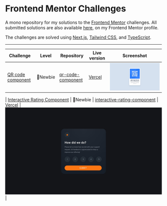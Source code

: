 # Frontend Mentor Challenges

A mono repository for my solutions to the [Frontend Mentor](https://www.frontendmentor.io/challenges) challenges. All submitted solutions are also available [here](https://www.frontendmentor.io/home/my-challenges?tab=completed), on my Frontend Mentor profile.

The challenges are solved using [Next.js](https://nextjs.org/), [Tailwind CSS](https://tailwindcss.com/), and [TypeScript](https://www.typescriptlang.org).



---

<!-- 🔴Guru 🟠Advanced 🟡Intermediate 🟢Junior 🔵Newbie -->

| Challenge | Level | Repository | Live version | Screenshot |
|-----------|-------|------------|--------------|------------|
| [QR code component](https://www.frontendmentor.io/solutions/qr-code-component-tailwind-and-nextjs-wccBAtTkIf) | 🔵Newbie | [qr-code-component](https://github.com/nathan-codes/frontend-mentor-challenges/tree/main/qr-code-component) | [Vercel](https://frontend-mentor-challenges-smoky-gamma.vercel.app/) | ![Screenshot of the solved QR code component challeng](./qr-code-component/qr-code-component-main/design/desktop-design.jpg) |

| [Interactive Rating Component](https://www.frontendmentor.io/solutions/qr-code-component-tailwind-and-nextjs-wccBAtTkIf) | 🔵Newbie | [interactive-rating-component](https://github.com/nathan-codes/frontend-mentor-challenges/tree/main/qr-code-component) | [Vercel](https://frontend-mentor-challenges-smoky-gamma.vercel.app/) | ![Screenshot of the solved the Interactive Rating component challeng](./interactive-rating-component/interactive-rating-component-main/design/desktop-design.jpg) |
<!-- | [Product preview card component](https://www.frontendmentor.io/solutions/product-preview-card-component-tailwind-and-nextjs-tvwoiGreHb) | 🔵Newbie | [product-preview-card-component](https://github.com/n0rrman/frontend-mentor-challenges/tree/main/product-preview-card-component) | [Vercel](https://product-preview-card-component-seven-sand.vercel.app) | ![Screenshot of the solved product preview code component challenge](product-preview-card-component/design/screenshot.png) |
| [Stats preview card component](https://www.frontendmentor.io/solutions/stats-preview-card-component-tailwind-and-nextjs-AAk4hxm-v7) | 🔵Newbie | [stats-preview-card-component](https://github.com/n0rrman/frontend-mentor-challenges/tree/main/stats-preview-card-component) | [Vercel](https://stats-preview-card-component-beta-olive.vercel.app) | ![Screenshot of the solved stats preview card component challenge](stats-preview-card-component/design/screenshot.png) |
| [NFT preview card component](https://www.frontendmentor.io/solutions/nft-preview-card-component-tailwind-and-nextjs--cQVwO_tGa) | 🔵Newbie | [nft-preview-card-component](https://github.com/n0rrman/frontend-mentor-challenges/tree/main/nft-preview-card-component) | [Vercel](https://nft-preview-card-component-kappa-navy.vercel.app) | ![Screenshot of the solved NFT preview card component challenge](nft-preview-card-component/design/screenshot.png) |
| [Results summary component](https://www.frontendmentor.io/solutions/results-summary-component-solution-tailwind-and-nextjs-vdul_gXT6T) | 🔵Newbie | [results-summary-component](https://github.com/n0rrman/frontend-mentor-challenges/tree/main/results-summary-component) | [Vercel](https://results-summary-component-delta-amber.vercel.app) | ![Screenshot of the solved result summary component challenge](results-summary-component/design/screenshot.png) |
| [Profile card component](https://www.frontendmentor.io/solutions/profile-card-component-tailwind-and-nextjs-8-6Lbm-WTc)  | 🔵Newbie | [profile-card-component](https://github.com/n0rrman/frontend-mentor-challenges/tree/main/profile-card-component) | [Vercel](https://profile-card-component-nine-bice.vercel.app/) | ![Screenshot of the solved profile card component challenge](profile-card-component/design/screenshot.png) |
| [Order summary card component](https://www.frontendmentor.io/solutions/order-summary-card-tailwind-and-nextjs-xzpWPj9yhl)  | 🔵Newbie | [order-summary-component](https://github.com/n0rrman/frontend-mentor-challenges/tree/main/order-summary-component) | [Vercel](https://order-summary-component-ivory.vercel.app) | ![Screenshot of the solved order summary component challenge](order-summary-component/design/screenshot.png) |
| [3-column preview card component](https://www.frontendmentor.io/solutions/3column-preview-card-component-tailwind-and-nextjs-Dvzw-nUeth)  | 🔵Newbie | [3-column-preview-card-component](https://github.com/n0rrman/frontend-mentor-challenges/tree/main/3-column-preview-card-component) | [Vercel](https://3-column-preview-card-component-ochre.vercel.app) | ![Screenshot of the solved 3-column preview card challenge](3-column-preview-card-component/design/screenshot.png) |
| [Single price grid component](https://www.frontendmentor.io/solutions/single-price-grid-component-tailwind-and-nextjs-2UUTwWXLEb)  | 🔵Newbie | [single-price-grid-component](https://github.com/n0rrman/frontend-mentor-challenges/tree/main/single-price-grid-component) | [Vercel](https://single-price-grid-component-nu-orpin.vercel.app) | ![Screenshot of the solved single price grid challenge](single-price-grid-component/design/screenshot.png) |
 -->

<!--
| [-](...)  | 🔵Newbie | [...](https://github.com/n0rrman/frontend-mentor-challenges/tree/main/...) | [Vercel](https://....vercel.app) | ![Screenshot of the solved ... challenge](.../design/screenshot.png) |
 